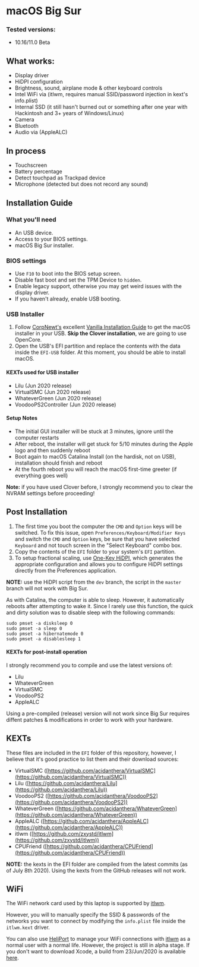# macOS Big Sur

### Tested versions:

- 10.16/11.0 Beta

## What works:

- Display driver
- HiDPI configuration
- Brightness, sound, airplane mode & other keyboard controls
- Intel WiFi via (itlwm, requires manual SSID/password injection in kext's info.plist)
- Internal SSD (it still hasn't burned out or something after one year with Hackintosh and 3+ years of Windows/Linux)
- Camera
- Bluetooth
- Audio via (AppleALC)

## In process

- Touchscreen
- Battery percentage
- Detect touchpad as Trackpad device
- Microphone (detected but does not record any sound)

## Installation Guide

### What you'll need
- An USB device.
- Access to your BIOS settings.
- macOS Big Sur installer.

### BIOS settings
- Use `F10` to boot into the BIOS setup screen.
- Disable fast boot and set the TPM Device to `hidden`.
- Enable legacy support, otherwise you may get weird issues with the display driver.
- If you haven't already, enable USB booting.

### USB Installer

1. Follow [CorpNewt's](https://github.com/corpnewt) excellent [Vanilla Installation Guide](https://hackintosh.gitbook.io/-r-hackintosh-vanilla-desktop-guide/) to get the macOS installer in your USB. **Skip the Clover installation**, we are going to use OpenCore.
2. Open the USB's EFI partition and replace the contents with the data inside the `EFI-USB` folder. At this moment, you should be able to install macOS.

#### KEXTs used for USB installer

- Lilu (Jun 2020 release)
- VirtualSMC (Jun 2020 release)
- WhateverGreen (Jun 2020 release)
- VoodooPS2Controller (Jun 2020 release)

#### Setup Notes

- The initial GUI installer will be stuck at 3 minutes, ignore until the computer restarts
- After reboot, the installer will get stuck for 5/10 minutes during the Apple logo and then suddenly reboot
- Boot again to macOS Catalina Install (on the hardisk, not on USB), installation should finish and reboot
- At the fourth reboot you will reach the macOS first-time greeter (if everything goes well)

**Note:** if you have used Clover before, I strongly recommend you to clear the NVRAM settings before proceeding!

## Post Installation

1. The first time you boot the computer the `CMD` and `Option` keys will be switched. To fix this issue, open `Preferences/Keyboard/Modifier Keys` and switch the `CMD` and `Option` keys, be sure that you have selected `Keyboard` and not touch screen in the "Select Keyboard" combo box.
2. Copy the contents of the `EFI` folder to your system's `EFI` partition. 
3. To setup fractional scaling, use [One-Key HiDPI](https://github.com/xzhih/one-key-hidpi), which generates the appropriate configuration and allows you to configure HiDPI settings directly from the Preferences application. 

**NOTE:** use the HiDPI script from the `dev` branch, the script in the `master` branch will not work with Big Sur.

As with Catalina, the computer is able to sleep. However, it automatically reboots after attempting to wake it. Since I rarely use this function, the quick and dirty solution was to disable sleep with the following commands:

    sudo pmset -a disksleep 0
    sudo pmset -a sleep 0
    sudo pmset -a hibernatemode 0
    sudo pmset -a disablesleep 1

#### KEXTs for post-install operation

I strongly recommend you to compile and use the latest versions of:

- Lilu
- WhateverGreen
- VirtualSMC
- VoodooPS2
- AppleALC

Using a pre-compiled (release) version will not work since Big Sur requires diffent patches & modifications in order to work with your hardware.

## KEXTs

These files are included in the `EFI` folder of this repository, however, I believe that it's good practice to list them and their download sources:

- VirtualSMC ([https://github.com/acidanthera/VirtualSMC](https://github.com/acidanthera/VirtualSMC))
- Lilu ([https://github.com/acidanthera/Lilu](https://github.com/acidanthera/Lilu))
- VoodooPS2 ([https://github.com/acidanthera/VoodooPS2](https://github.com/acidanthera/VoodooPS2))
- WhateverGreen ([https://github.com/acidanthera/WhateverGreen](https://github.com/acidanthera/WhateverGreen))
- AppleALC ([https://github.com/acidanthera/AppleALC](https://github.com/acidanthera/AppleALC))
- itlwm ([https://github.com/zxystd/itlwm](https://github.com/zxystd/itlwm))
- CPUFriend ([https://github.com/acidanthera/CPUFriend](https://github.com/acidanthera/CPUFriend))

**NOTE:** the kexts in the EFI folder are compiled from the latest commits (as of July 8th 2020). Using the kexts from the GitHub releases will not work.

## WiFi

The WiFi network card used by this laptop is supported by [itlwm](https://github.com/zxystd/itlwm). 

However, you will to manually specify the SSID & passwords of the networks you want to connect by modifying the `info.plist` file inside the `itlwm.kext` driver. 

You can also use [HeliPort](https://github.com/zxystd/HeliPort) to manage your WiFi connections with [itlwm](https://github.com/zxystd/itlwm) as a normal user with a normal life. However, the project is still in alpha stage. If you don't want to download Xcode, a build from 23/Jun/2020 is available [here](https://files.gitter.im/5ecde0a9d73408ce4fe4fe2d/jH7z/HeliPort_23_06.zip).



